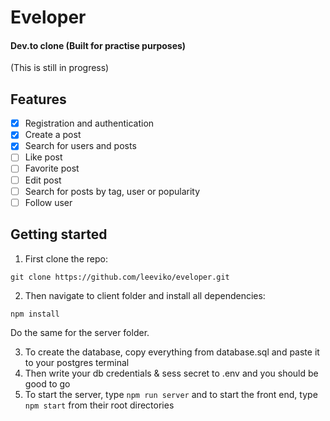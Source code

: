 # Eveloper
#### Dev.to clone (Built for practise purposes)
(This is still in progress)

## Features
- [x] Registration and authentication
- [x] Create a post
- [x] Search for users and posts
- [ ] Like post
- [ ] Favorite post
- [ ] Edit post
- [ ] Search for posts by tag, user or popularity
- [ ] Follow user

## Getting started

1. First clone the repo:
  ```
  git clone https://github.com/leeviko/eveloper.git
  ```

2. Then navigate to client folder and install all dependencies:
  ```
  npm install
  ```
  Do the same for the server folder.
  
3. To create the database, copy everything from database.sql and paste it to your postgres terminal
4. Then write your db credentials & sess secret to .env and you should be good to go
5. To start the server, type ```npm run server``` and to start the front end, type ```npm start``` from their root directories

